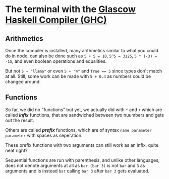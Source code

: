 # The terminal with the [Glascow Haskell Compiler (GHC)](https://www.haskell.org/ghc/)

## Arithmetics

Once the compiler is installed, many arithmetics similar to what you could do in node, can also be done such as `5 + 5 = 10`, `5^5 = 3125`, `5 * (-3) = -15`, and even boolean operations and equalities. 

But not `5 + "llama"` or even `5 + "4"` and `True == 5` since types don't match at all. Still, some work can be made with `5 + 0.4` as numbers could be changed around.

## Functions

So far, we did no "functions" but yet, we actually did with `*` and `+` which are called ***infix*** functions, that are sandwiched between two nuumbers and gets out the result.

Others are called ***prefix*** functions, which are of syntax `name parameter parameter` with spaces as seperation.

These prefix functions with two arguments can still work as an infix, quite neat right?

Sequential functions are run with parenthesis, and unlike other languages, does not denote arguments at all as `bar (bar 3)` is not `bar` and `3` as arguments and is instead `bar` calling `bar 3` after `bar 3` gets evaluated.

